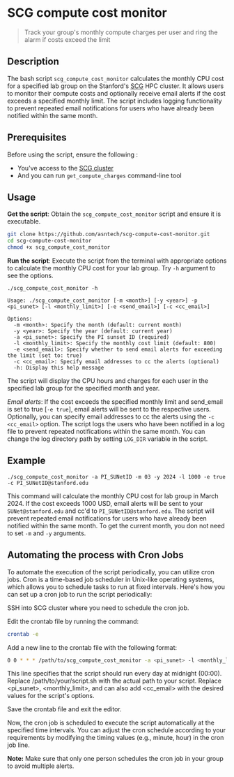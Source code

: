 # SCG compute cost monitor
> Track your group's monthly compute charges per user and ring the alarm if costs exceed the limit

## Description
The bash script `scg_compute_cost_monitor` calculates the monthly CPU cost for a specified lab group on the Stanford's [SCG](https://login.scg.stanford.edu/) HPC cluster. It allows users to monitor their compute costs and optionally receive email alerts if the cost exceeds a specified monthly limit. The script includes logging functionality to prevent repeated email notifications for users who have already been notified within the same month.

## Prerequisites
Before using the script, ensure the following :
- You've access to the [SCG cluster](https://login.scg.stanford.edu/)
- And you can run `get_compute_charges` command-line tool

## Usage
**Get the script**: Obtain the `scg_compute_cost_monitor` script and ensure it is executable.

```bash
git clone https://github.com/asntech/scg-compute-cost-monitor.git
cd scg-compute-cost-monitor
chmod +x scg_compute_cost_monitor
```
**Run the script**: Execute the script from the terminal with appropriate options to calculate the monthly CPU cost for your lab group. Try `-h` argument to see the options.

```
./scg_compute_cost_monitor -h

Usage: ./scg_compute_cost_monitor [-m <month>] [-y <year>] -p <pi_sunet> [-l <monthly_limit>] [-e <send_email>] [-c <cc_email>]

Options:
  -m <month>: Specify the month (default: current month)
  -y <year>: Specify the year (default: current year)
  -a <pi_sunet>: Specify the PI sunset ID (required)
  -l <monthly_limit>: Specify the monthly cost limit (default: 800)
  -e <send_email>: Specify whether to send email alerts for exceeding the limit (set to: true)
  -c <cc_email>: Specify email addresses to cc the alerts (optional)
  -h: Display this help message

  ```

The script will display the CPU hours and charges for each user in the specified lab group for the specified month and year.

*Email alerts*: If the cost exceeds the specified monthly limit and send_email is set to true [`-e true`], email alerts will be sent to the respective users. Optionally, you can specify email addresses to cc the alerts using the `-c <cc_email>` option. The script logs the users who have been notified in a log file to prevent repeated notifications within the same month. You can change the log directory path by setting `LOG_DIR` variable in the script.

## Example

```
./scg_compute_cost_monitor -a PI_SUNetID -m 03 -y 2024 -l 1000 -e true -c PI_SUNetID@stanford.edu
```

This command will calculate the monthly CPU cost for lab group in March 2024. If the cost exceeds 1000 USD, email alerts will be sent to your `SUNet@stanford.edu` and cc'd to `PI_SUNetID@stanford.edu`. The script will prevent repeated email notifications for users who have already been notified within the same month. To get the current month, you don not need to set `-m` and `-y` arguments.

## Automating the process with Cron Jobs
To automate the execution of the script periodically, you can utilize cron jobs. Cron is a time-based job scheduler in Unix-like operating systems, which allows you to schedule tasks to run at fixed intervals. Here's how you can set up a cron job to run the script periodically:

SSH into SCG cluster where you need to schedule the cron job.

Edit the crontab file by running the command:

```bash
crontab -e
```

Add a new line to the crontab file with the following format:

```bash
0 0 * * * /path/to/scg_compute_cost_monitor -a <pi_sunet> -l <monthly_limit> -e true -c <cc_email>
```

This line specifies that the script should run every day at midnight (00:00).
Replace /path/to/your/script.sh with the actual path to your script.
Replace <pi_sunet>, <monthly_limit>, and can also add <cc_email> with the desired values for the script's options.

Save the crontab file and exit the editor.

Now, the cron job is scheduled to execute the script automatically at the specified time intervals. You can adjust the cron schedule according to your requirements by modifying the timing values (e.g., minute, hour) in the cron job line.

**Note:** Make sure that only one person schedules the cron job in your group to avoid multiple alerts.

